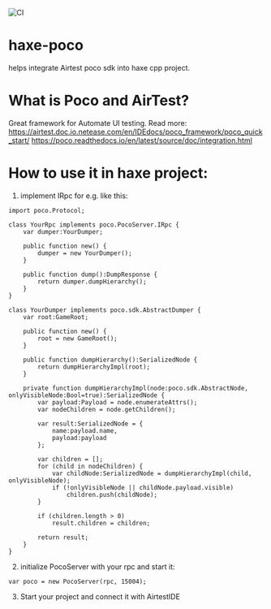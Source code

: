 ![CI](https://github.com/charmdev/haxe-poco/workflows/CI/badge.svg)
# haxe-poco
helps integrate Airtest poco sdk into haxe cpp project.
# What is Poco and AirTest?
Great framework for Automate UI testing.
Read more:
https://airtest.doc.io.netease.com/en/IDEdocs/poco_framework/poco_quick_start/
https://poco.readthedocs.io/en/latest/source/doc/integration.html
# How to use it in haxe project:
1. implement IRpc for e.g. like this:
```
import poco.Protocol;

class YourRpc implements poco.PocoServer.IRpc {
    var dumper:YourDumper;

    public function new() {
        dumper = new YourDumper();
    }

    public function dump():DumpResponse {
        return dumper.dumpHierarchy();
    }
}

class YourDumper implements poco.sdk.AbstractDumper {
    var root:GameRoot;

    public function new() {
        root = new GameRoot();
    }

    public function dumpHierarchy():SerializedNode {
        return dumpHierarchyImpl(root);
    }

    private function dumpHierarchyImpl(node:poco.sdk.AbstractNode, onlyVisibleNode:Bool=true):SerializedNode {
        var payload:Payload = node.enumerateAttrs();
        var nodeChildren = node.getChildren();

        var result:SerializedNode = {
            name:payload.name,
            payload:payload
        };

        var children = [];
        for (child in nodeChildren) {
            var childNode:SerializedNode = dumpHierarchyImpl(child, onlyVisibleNode);
            if (!onlyVisibleNode || childNode.payload.visible)
                children.push(childNode);
        }

        if (children.length > 0) 
            result.children = children;

        return result;
    }
}
```

2. initialize PocoServer with your rpc and start it:
```
var poco = new PocoServer(rpc, 15004);
```
3. Start your project and connect it with AirtestIDE
